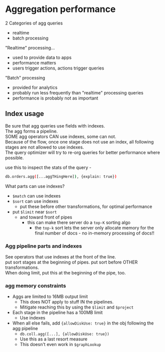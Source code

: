 # Aggregation performance

2 Categories of agg queries

- realtime
- batch processing

"Realtime" processing...

- used to provide data to apps
- performance matters
- users trigger actions, actions trigger queries

"Batch" processing

- provided for analytics
- probably run less frequently than "realtime" processing queries
- performance is probably not as important

## Index usage

Be sure that agg queries use fields with indexes.  
The agg forms a pipeline.  
SOME agg operators CAN use indexes, some can not.  
Because of the flow, once one stage does not use an index, all following stages are not allowed to use indexes.  
The query optimizer will try to re-org queries for better performance where possible.

use this to inspect the stats of the query -

```bash
db.orders.agg([...aggTHingHere]), {explain: true})
```

What parts can use indexes?

- `$match` can use indexes
- `$sort` can use indexes
  - put these before other transformations, for optimal performance
- put `$limit` near `$sort`
  - and toward front of pipes
    - this can make there server do a `top-K` sorting algo
      - the `top-k` sort lets the server only allocate memory for the final number of docs - no in-memory processing of docs!!

### Agg pipeline parts and indexes

See operators that use indexes at the front of the line.  
put sort stages at the beginning of pipes. put sort before OTHER transformations.  
When doing limit, put this at the beginning of the pipe, too.

### agg memory constraints

- Aggs are limited to 16MB output limit
  - This does NOT apply to stuff IN the pipelines.
  - Mitigate reaching this by using the `$limit` and `$project`
- Each stage in the pipeline has a 100MB limit
  - Use indexes
- When all else fails, add `{allowDiskUse: true}` in the obj following the agg pipeline
  - `db.coll.agg([...], {allowDiskUse: true})`
  - Use this as a last resort measure
  - This doesn't even work in `$graphLookup`
